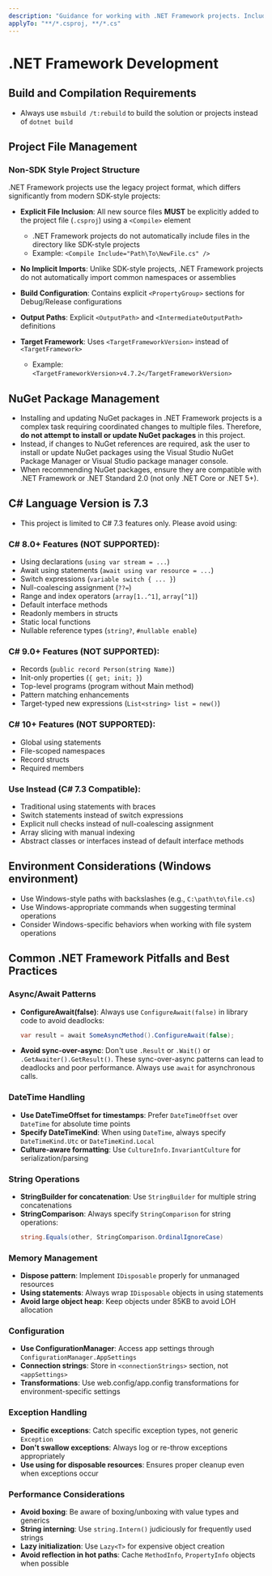 ```yaml
---
description: "Guidance for working with .NET Framework projects. Includes project structure, C# language version, NuGet management, and best practices."
applyTo: "**/*.csproj, **/*.cs"
---
```


# .NET Framework Development

## Build and Compilation Requirements

- Always use `msbuild /t:rebuild` to build the solution or projects instead of `dotnet build`

## Project File Management

### Non-SDK Style Project Structure

.NET Framework projects use the legacy project format, which differs significantly from modern SDK-style projects:

- **Explicit File Inclusion**: All new source files **MUST** be explicitly added to the project file (`.csproj`) using a `<Compile>` element

  - .NET Framework projects do not automatically include files in the directory like SDK-style projects
  - Example: `<Compile Include="Path\To\NewFile.cs" />`

- **No Implicit Imports**: Unlike SDK-style projects, .NET Framework projects do not automatically import common namespaces or assemblies

- **Build Configuration**: Contains explicit `<PropertyGroup>` sections for Debug/Release configurations

- **Output Paths**: Explicit `<OutputPath>` and `<IntermediateOutputPath>` definitions

- **Target Framework**: Uses `<TargetFrameworkVersion>` instead of `<TargetFramework>`
  - Example: `<TargetFrameworkVersion>v4.7.2</TargetFrameworkVersion>`

## NuGet Package Management

- Installing and updating NuGet packages in .NET Framework projects is a complex task requiring coordinated changes to multiple files. Therefore, **do not attempt to install or update NuGet packages** in this project.
- Instead, if changes to NuGet references are required, ask the user to install or update NuGet packages using the Visual Studio NuGet Package Manager or Visual Studio package manager console.
- When recommending NuGet packages, ensure they are compatible with .NET Framework or .NET Standard 2.0 (not only .NET Core or .NET 5+).

## C# Language Version is 7.3

- This project is limited to C# 7.3 features only. Please avoid using:

### C# 8.0+ Features (NOT SUPPORTED):

- Using declarations (`using var stream = ...`)
- Await using statements (`await using var resource = ...`)
- Switch expressions (`variable switch { ... }`)
- Null-coalescing assignment (`??=`)
- Range and index operators (`array[1..^1]`, `array[^1]`)
- Default interface methods
- Readonly members in structs
- Static local functions
- Nullable reference types (`string?`, `#nullable enable`)

### C# 9.0+ Features (NOT SUPPORTED):

- Records (`public record Person(string Name)`)
- Init-only properties (`{ get; init; }`)
- Top-level programs (program without Main method)
- Pattern matching enhancements
- Target-typed new expressions (`List<string> list = new()`)

### C# 10+ Features (NOT SUPPORTED):

- Global using statements
- File-scoped namespaces
- Record structs
- Required members

### Use Instead (C# 7.3 Compatible):

- Traditional using statements with braces
- Switch statements instead of switch expressions
- Explicit null checks instead of null-coalescing assignment
- Array slicing with manual indexing
- Abstract classes or interfaces instead of default interface methods

## Environment Considerations (Windows environment)

- Use Windows-style paths with backslashes (e.g., `C:\path\to\file.cs`)
- Use Windows-appropriate commands when suggesting terminal operations
- Consider Windows-specific behaviors when working with file system operations

## Common .NET Framework Pitfalls and Best Practices

### Async/Await Patterns

- **ConfigureAwait(false)**: Always use `ConfigureAwait(false)` in library code to avoid deadlocks:
  ```csharp
  var result = await SomeAsyncMethod().ConfigureAwait(false);
  ```
- **Avoid sync-over-async**: Don't use `.Result` or `.Wait()` or `.GetAwaiter().GetResult()`. These sync-over-async patterns can lead to deadlocks and poor performance. Always use `await` for asynchronous calls.

### DateTime Handling

- **Use DateTimeOffset for timestamps**: Prefer `DateTimeOffset` over `DateTime` for absolute time points
- **Specify DateTimeKind**: When using `DateTime`, always specify `DateTimeKind.Utc` or `DateTimeKind.Local`
- **Culture-aware formatting**: Use `CultureInfo.InvariantCulture` for serialization/parsing

### String Operations

- **StringBuilder for concatenation**: Use `StringBuilder` for multiple string concatenations
- **StringComparison**: Always specify `StringComparison` for string operations:
  ```csharp
  string.Equals(other, StringComparison.OrdinalIgnoreCase)
  ```

### Memory Management

- **Dispose pattern**: Implement `IDisposable` properly for unmanaged resources
- **Using statements**: Always wrap `IDisposable` objects in using statements
- **Avoid large object heap**: Keep objects under 85KB to avoid LOH allocation

### Configuration

- **Use ConfigurationManager**: Access app settings through `ConfigurationManager.AppSettings`
- **Connection strings**: Store in `<connectionStrings>` section, not `<appSettings>`
- **Transformations**: Use web.config/app.config transformations for environment-specific settings

### Exception Handling

- **Specific exceptions**: Catch specific exception types, not generic `Exception`
- **Don't swallow exceptions**: Always log or re-throw exceptions appropriately
- **Use using for disposable resources**: Ensures proper cleanup even when exceptions occur

### Performance Considerations

- **Avoid boxing**: Be aware of boxing/unboxing with value types and generics
- **String interning**: Use `string.Intern()` judiciously for frequently used strings
- **Lazy initialization**: Use `Lazy<T>` for expensive object creation
- **Avoid reflection in hot paths**: Cache `MethodInfo`, `PropertyInfo` objects when possible
